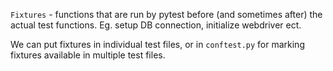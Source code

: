 `Fixtures` - functions that are run by pytest before (and sometimes after) the actual test functions.
Eg. setup DB connection, initialize webdriver ect.

We can put fixtures in individual test files, or in `conftest.py` for marking fixtures available in multiple test files.

